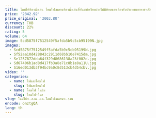 ```yaml
---
title: โคมไฟห้องนั่งเล่น โคมไฟเพดานห้องนั่งเล่นที่ทันสมัยเรียบง่ายไม่มีห้องนอนห้องรับประทานอาหารหลัก
price: '2342.92'
price_original: '3003.80'
currency: THB
discount: 22%
rating: 5
volume: 64
image: Scd5875f7512549f5afda5b9c5cb95199N.jpg
images:
  - Scd5875f7512549f5afda5b9c5cb95199N.jpg
  - Sf52aa10d428842c2911d68bb10e7415dm.jpg
  - Se1257872dda64f329d8686138a23f002d.jpg
  - Sd67406b1ad8d417fb3a8e71c8b1e8a11U.jpg
  - S16ed013db3f94bc9a0c8d513cb4d54cbv.jpg
video: ''
categories:
  - name: ไฟและโคมไฟ
    slug: ไฟและโคมไฟ
  - name: โคมไฟ ในร่ม
    slug: โคมไฟ-ในร
slug: โคมไฟห-องน-งเล-โคมไฟเพดานห-องน
encode: onztgQA
lang: th
---
```

  